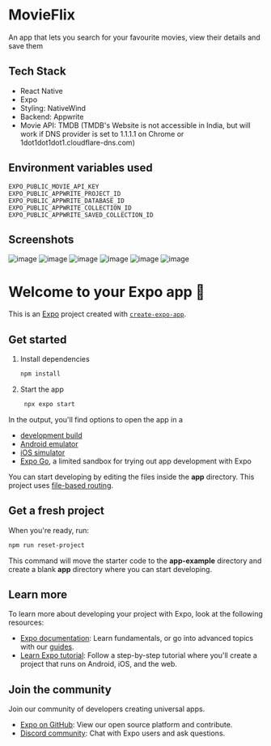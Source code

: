 # MovieFlix
An app that lets you search for your favourite movies, view their details and save them

## Tech Stack
- React Native
- Expo
- Styling: NativeWind
- Backend: Appwrite
- Movie API: TMDB (TMDB's Website is not accessible in India, but will work if DNS provider is set to 1.1.1.1 on Chrome or 1dot1dot1dot1.cloudflare-dns.com)

## Environment variables used
```
EXPO_PUBLIC_MOVIE_API_KEY
EXPO_PUBLIC_APPWRITE_PROJECT_ID
EXPO_PUBLIC_APPWRITE_DATABASE_ID
EXPO_PUBLIC_APPWRITE_COLLECTION_ID
EXPO_PUBLIC_APPWRITE_SAVED_COLLECTION_ID
```

## Screenshots
![image](https://github.com/user-attachments/assets/7e9a48f6-3e9e-44c2-95c2-cece588af527)
![image](https://github.com/user-attachments/assets/86ea27ac-b6d5-4ce5-8650-dced0a3e9bf4)
![image](https://github.com/user-attachments/assets/bc81701a-e6fb-464e-9894-d8b6845d7156)
![image](https://github.com/user-attachments/assets/9626bfb7-b5cf-4f57-8987-486ea5cf7904)
![image](https://github.com/user-attachments/assets/fd16edd0-15bd-49af-9fcc-6ffea1bb5863)
![image](https://github.com/user-attachments/assets/c15ead2d-0b5f-46f2-bf20-557ea06341c2)

# Welcome to your Expo app 👋

This is an [Expo](https://expo.dev) project created with [`create-expo-app`](https://www.npmjs.com/package/create-expo-app).

## Get started

1. Install dependencies

   ```bash
   npm install
   ```

2. Start the app

   ```bash
    npx expo start
   ```

In the output, you'll find options to open the app in a

- [development build](https://docs.expo.dev/develop/development-builds/introduction/)
- [Android emulator](https://docs.expo.dev/workflow/android-studio-emulator/)
- [iOS simulator](https://docs.expo.dev/workflow/ios-simulator/)
- [Expo Go](https://expo.dev/go), a limited sandbox for trying out app development with Expo

You can start developing by editing the files inside the **app** directory. This project uses [file-based routing](https://docs.expo.dev/router/introduction).

## Get a fresh project

When you're ready, run:

```bash
npm run reset-project
```

This command will move the starter code to the **app-example** directory and create a blank **app** directory where you can start developing.

## Learn more

To learn more about developing your project with Expo, look at the following resources:

- [Expo documentation](https://docs.expo.dev/): Learn fundamentals, or go into advanced topics with our [guides](https://docs.expo.dev/guides).
- [Learn Expo tutorial](https://docs.expo.dev/tutorial/introduction/): Follow a step-by-step tutorial where you'll create a project that runs on Android, iOS, and the web.

## Join the community

Join our community of developers creating universal apps.

- [Expo on GitHub](https://github.com/expo/expo): View our open source platform and contribute.
- [Discord community](https://chat.expo.dev): Chat with Expo users and ask questions.
